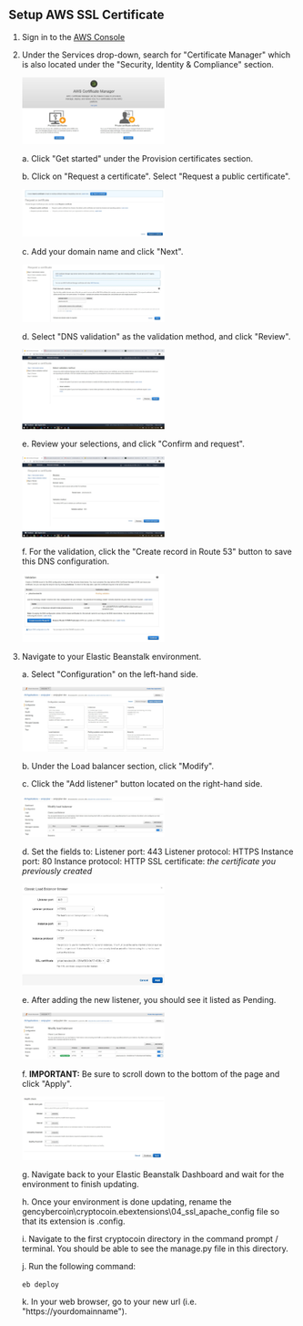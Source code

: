 ## Setup AWS SSL Certificate

1. Sign in to the [AWS Console](https://console.aws.amazon.com)

2. Under the Services drop-down, search for "Certificate Manager" which is also located under the "Security, Identity & Compliance" section.

    <img src="img-readme/SSL_setup/SSL_certSearch.JPG" width="250">

    a. Click "Get started" under the Provision certificates section.
    
    b. Click on "Request a certificate". Select "Request a public certificate".
    
    <img src="img-readme/SSL_setup/SSL_certRequest.JPG" width="250">

    c. Add your domain name and click "Next".
    
    <img src="img-readme/SSL_setup/SSL_certDomain.JPG" width="250">

    d. Select "DNS validation" as the validation method, and click "Review".
    
    <img src="img-readme/SSL_setup/SSL_certValidation.JPG" width="250">

    e. Review your selections, and click "Confirm and request".

    <img src="img-readme/SSL_setup/SSL_certReview.JPG" width="250">

    f. For the validation, click the "Create record in Route 53" button to save this DNS configuration.

    <img src="img-readme/SSL_setup/SSL_certRecord.JPG" width="250">

3. Navigate to your Elastic Beanstalk environment. 
    
    a. Select "Configuration" on the left-hand side.

    <img src="img-readme/SSL_setup/SSL_configEB.JPG" width="250">

    b. Under the Load balancer section, click "Modify".

    c. Click the "Add listener" button located on the right-hand side.

    <img src="img-readme/SSL_setup/SSL_listenerButton.JPG" width="250">

    d. Set the fields to:
        Listener port:      443
        Listener protocol:  HTTPS
        Instance port:      80
        Instance protocol:  HTTP
        SSL certificate: _the certificate you          previously created_

    <img src="img-readme/SSL_setup/SSL_listenerFields.JPG" width="250">

    e. After adding the new listener, you should see it listed as Pending.

    <img src="img-readme/SSL_setup/SSL_listenerPending.JPG" width="250">

    f. **IMPORTANT:** Be sure to scroll down to the bottom of the page and click "Apply".

    <img src="img-readme/SSL_setup/SSL_listenerApply.JPG" width="250">

    g. Navigate back to your Elastic Beanstalk Dashboard and wait for the environment to finish updating.

    h. Once your environment is done updating, rename the gencybercoin\cryptocoin\.ebextensions\04_ssl_apache_config file so that its extension is .config.

    i. Navigate to the first cryptocoin directory in the command prompt / terminal. You should be able to see the manage.py file in this directory.

    j. Run the following command:
    
    `eb deploy`

    k. In your web browser, go to your new url (i.e. "https://yourdomainname").